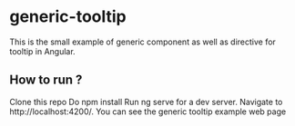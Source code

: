 # generic-tooltip

This is the small example of generic component as well as directive for tooltip in Angular.

## How to run ?
Clone this repo
Do npm install
Run ng serve for a dev server. Navigate to http://localhost:4200/. You can see the generic tooltip example web page
